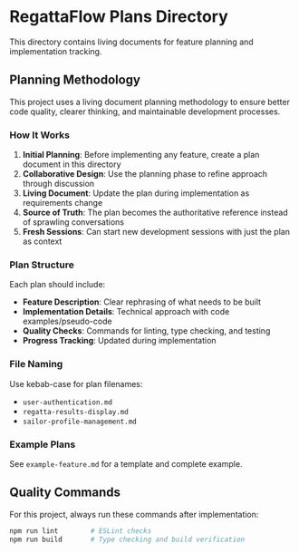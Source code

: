 # RegattaFlow Plans Directory

This directory contains living documents for feature planning and implementation tracking.

## Planning Methodology

This project uses a living document planning methodology to ensure better code quality, clearer thinking, and maintainable development processes.

### How It Works

1. **Initial Planning**: Before implementing any feature, create a plan document in this directory
2. **Collaborative Design**: Use the planning phase to refine approach through discussion
3. **Living Document**: Update the plan during implementation as requirements change
4. **Source of Truth**: The plan becomes the authoritative reference instead of sprawling conversations
5. **Fresh Sessions**: Can start new development sessions with just the plan as context

### Plan Structure

Each plan should include:
- **Feature Description**: Clear rephrasing of what needs to be built
- **Implementation Details**: Technical approach with code examples/pseudo-code
- **Quality Checks**: Commands for linting, type checking, and testing
- **Progress Tracking**: Updated during implementation

### File Naming

Use kebab-case for plan filenames:
- `user-authentication.md`
- `regatta-results-display.md`
- `sailor-profile-management.md`

### Example Plans

See `example-feature.md` for a template and complete example.

## Quality Commands

For this project, always run these commands after implementation:

```bash
npm run lint        # ESLint checks
npm run build       # Type checking and build verification
```